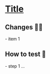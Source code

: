 # [Title](https://shortcutLink)

<please insert a shortcut link above>
  
## Changes 👷‍♀️
  <Please add short list of changes>
- item 1
  
## How to test 🧪
  <Please explain how to test your changes>
- step 1 ...
